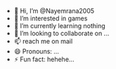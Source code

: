 - 👋 Hi, I’m @Nayemrana2005
- 👀 I’m interested in games
- 🌱 I’m currently learning nothing
- 💞️ I’m looking to collaborate on ...
- 📫 reach me on mail 
- 😄 Pronouns: ...
- ⚡ Fun fact: hehehe...

<!---
Nayemrana2005/Nayemrana2005 is a ✨ special ✨ repository because its `README.md` (this file) appears on your GitHub profile.
You can click the Preview link to take a look at your changes.
--->
